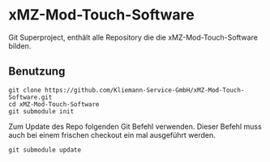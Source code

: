 # xMZ-Mod-Touch-Software
Git Superproject, enthält alle Repository die die xMZ-Mod-Touch-Software bilden.

## Benutzung

    git clone https://github.com/Kliemann-Service-GmbH/xMZ-Mod-Touch-Software.git
    cd xMZ-Mod-Touch-Software
    git submodule init

Zum Update des Repo folgenden Git Befehl verwenden. Dieser Befehl muss auch bei
einem frischen checkout ein mal ausgeführt werden.

    git submodule update



